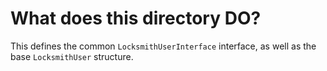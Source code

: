 # What does this directory DO?

This defines the common `LocksmithUserInterface` interface, as well as the base `LocksmithUser` structure.

